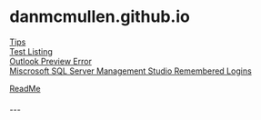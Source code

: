 # <a name="top"></a> danmcmullen.github.io  <!--Top navigation Anchor-->  
  
[Tips](tips.md)  
[Test Listing](text-listing.md)  
[Outlook Preview Error](outlook-preview-error.md)  
[Miscrosoft SQL Server Management Studio Remembered Logins](mssms-remembered-logins.md)  

[ReadMe](README.md)  



###### ---  

<!-- - [&uarr;](#top)  
- <a href="javascript:javascript:history.go(-1)">Back</a> 
- [Home](https://danmcmullen.github.io) 

[<font size="6">&larr;</font>](../../ConfigurationNotes.html#general)  [<font size="6">&uarr;</font>](#top) [<font size="7">&#8962;</font>](../../ConfigurationNotes.html)-->
